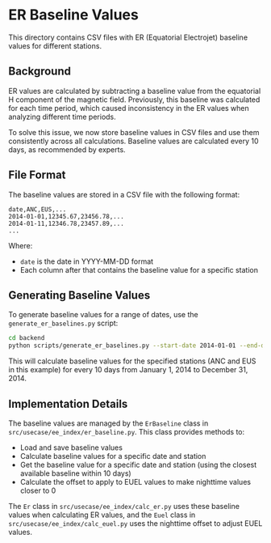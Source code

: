 # ER Baseline Values

This directory contains CSV files with ER (Equatorial Electrojet) baseline values for different stations.

## Background

ER values are calculated by subtracting a baseline value from the equatorial H component of the magnetic field. Previously, this baseline was calculated for each time period, which caused inconsistency in the ER values when analyzing different time periods.

To solve this issue, we now store baseline values in CSV files and use them consistently across all calculations. Baseline values are calculated every 10 days, as recommended by experts.

## File Format

The baseline values are stored in a CSV file with the following format:

```
date,ANC,EUS,...
2014-01-01,12345.67,23456.78,...
2014-01-11,12346.78,23457.89,...
...
```

Where:
- `date` is the date in YYYY-MM-DD format
- Each column after that contains the baseline value for a specific station

## Generating Baseline Values

To generate baseline values for a range of dates, use the `generate_er_baselines.py` script:

```bash
cd backend
python scripts/generate_er_baselines.py --start-date 2014-01-01 --end-date 2014-12-31 --interval 10 --stations ANC EUS
```

This will calculate baseline values for the specified stations (ANC and EUS in this example) for every 10 days from January 1, 2014 to December 31, 2014.

## Implementation Details

The baseline values are managed by the `ErBaseline` class in `src/usecase/ee_index/er_baseline.py`. This class provides methods to:

- Load and save baseline values
- Calculate baseline values for a specific date and station
- Get the baseline value for a specific date and station (using the closest available baseline within 10 days)
- Calculate the offset to apply to EUEL values to make nighttime values closer to 0

The `Er` class in `src/usecase/ee_index/calc_er.py` uses these baseline values when calculating ER values, and the `Euel` class in `src/usecase/ee_index/calc_euel.py` uses the nighttime offset to adjust EUEL values.